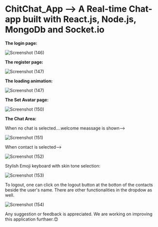 # ChitChat_App --> A Real-time Chat-app built with React.js, Node.js, MongoDb and Socket.io

**The login page:**

![Screenshot (146)](https://github.com/Deblina-Mandal/ChitChat_App/assets/98173509/25f5cdd1-54f3-4b5d-8266-1dd24a607288)

**The register page:**

![Screenshot (147)](https://github.com/Deblina-Mandal/ChitChat_App/assets/98173509/196891eb-ffd5-45d9-abba-a75ded910d73)

**The loading animation:**

![Screenshot (147)](https://github.com/Deblina-Mandal/ChitChat_App/assets/98173509/4532e942-866f-4516-bbd1-73da5b6af633)

**The Set Avatar page:**

![Screenshot (150)](https://github.com/Deblina-Mandal/ChitChat_App/assets/98173509/a9d8aac3-0fc5-426f-b535-937762d8c2c3)

**The Chat Area:**

When no chat is selected....welcome meassage is shown-->

![Screenshot (151)](https://github.com/Deblina-Mandal/ChitChat_App/assets/98173509/b0e75db4-a196-4019-9cb5-49456a04cedc)

When contact is selected-->

![Screenshot (152)](https://github.com/Deblina-Mandal/ChitChat_App/assets/98173509/d028b662-aa07-4fd8-9f3b-875d716a98d7)

Stylish Emoji keyboard with skin tone selection:

![Screenshot (153)](https://github.com/Deblina-Mandal/ChitChat_App/assets/98173509/25d38910-ed37-4912-a824-037c875d4475)

To logout, one can click on the logout button at the botton of the contacts beside the user's name. There are other functionalities in the dropdow as well.

![Screenshot (154)](https://github.com/Deblina-Mandal/ChitChat_App/assets/98173509/d2a07a69-638a-4d2a-a9ab-f0445b056bd3)

Any suggestion or feedback is appreciated. We are working on improving this application furthaer.😊








